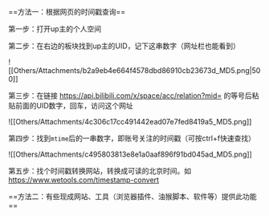 
==方法一：根据网页的时间戳查询==

第一步：打开up主的个人空间

第二步：在右边的板块找到up主的UID，记下这串数字（网址栏也能看到）

![[Others/Attachments/b2a9eb4e664f4578dbd86910cb23673d_MD5.png|500]]

第三步：在链接 https://api.bilibili.com/x/space/acc/relation?mid= 的等号后粘贴前面的UID数字，回车，访问这个网址

![[Others/Attachments/4c306c17cc491442ead07e7fed8419a5_MD5.png]]

第四步：找到`mtime`后的一串数字，即账号关注的时间戳（可按ctrl+f快速查找）

![[Others/Attachments/c495803813e8e1a0aaf896f91bd045ad_MD5.png]]

第五步：找个时间戳转换网站，转换成可读的北京时间。如 https://www.wetools.com/timestamp-convert

==方法二：有些现成网站、工具（浏览器插件、油猴脚本、软件等）提供此功能==